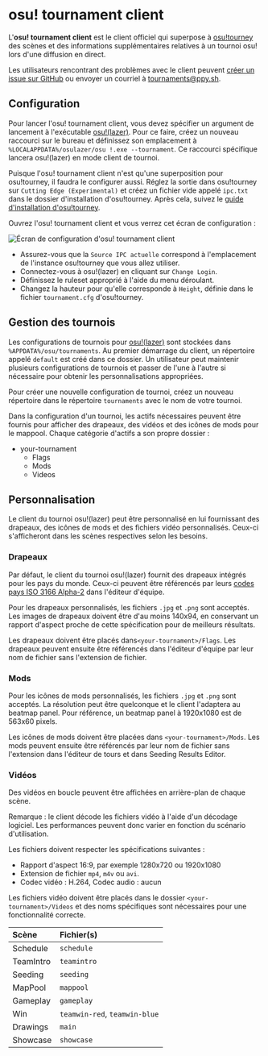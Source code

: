 # osu! tournament client

L'**osu! tournament client** est le client officiel qui superpose à [osu!tourney](/wiki/osu!_tournament_client/osu!tourney) des scènes et des informations supplémentaires relatives à un tournoi osu! lors d'une diffusion en direct.

Les utilisateurs rencontrant des problèmes avec le client peuvent [créer un issue sur GitHub](https://github.com/ppy/osu/issues) ou envoyer un courriel à [tournaments@ppy.sh](mailto:tournaments@ppy.sh).

## Configuration

Pour lancer l'osu! tournament client, vous devez spécifier un argument de lancement à l'exécutable [osu!(lazer)](/wiki/Client/Release_stream/Lazer). Pour ce faire, créez un nouveau raccourci sur le bureau et définissez son emplacement à `%LOCALAPPDATA%/osulazer/osu !.exe --tournament`. Ce raccourci spécifique lancera osu!(lazer) en mode client de tournoi.

Puisque l'osu! tournament client n'est qu'une superposition pour osu!tourney, il faudra le configurer aussi. Réglez la sortie dans osu!tourney sur `Cutting Edge (Experimental)` et créez un fichier vide appelé `ipc.txt` dans le dossier d'installation d'osu!tourney. Après cela, suivez le [guide d'installation d'osu!tourney](/wiki/osu!_tournament_client/osu!tourney/Setup).

Ouvrez l'osu! tournament client et vous verrez cet écran de configuration :

![Écran de configuration d'osu! tournament client](img/setup-screen.png)

- Assurez-vous que la `Source IPC actuelle` correspond à l'emplacement de l'instance osu!tourney que vous allez utiliser.
- Connectez-vous à osu!(lazer) en cliquant sur `Change Login`.
- Définissez le ruleset approprié à l'aide du menu déroulant.
- Changez la hauteur pour qu'elle corresponde à `Height`, définie dans le fichier `tournament.cfg` d'osu!tourney.

## Gestion des tournois

Les configurations de tournois pour [osu!(lazer)](/wiki/Client/Release_stream/Lazer) sont stockées dans `%APPDATA%/osu/tournaments`. Au premier démarrage du client, un répertoire appelé `default` est créé dans ce dossier. Un utilisateur peut maintenir plusieurs configurations de tournois et passer de l'une à l'autre si nécessaire pour obtenir les personnalisations appropriées.

Pour créer une nouvelle configuration de tournoi, créez un nouveau répertoire dans le répertoire `tournaments` avec le nom de votre tournoi.

Dans la configuration d'un tournoi, les actifs nécessaires peuvent être fournis pour afficher des drapeaux, des vidéos et des icônes de mods pour le mappool. Chaque catégorie d'actifs a son propre dossier : 

- your-tournament
  - Flags
  - Mods
  - Videos

## Personnalisation

Le client du tournoi osu!(lazer) peut être personnalisé en lui fournissant des drapeaux, des icônes de mods et des fichiers vidéo personnalisés. Ceux-ci s'afficheront dans les scènes respectives selon les besoins.

### Drapeaux

Par défaut, le client du tournoi osu!(lazer) fournit des drapeaux intégrés pour les pays du monde. Ceux-ci peuvent être référencés par leurs [codes pays ISO 3166 Alpha-2](https://www.iso.org/fr/iso-3166-country-codes.html) dans l'éditeur d'équipe.

Pour les drapeaux personnalisés, les fichiers `.jpg` et `.png` sont acceptés. Les images de drapeaux doivent être d'au moins 140x94, en conservant un rapport d'aspect proche de cette spécification pour de meilleurs résultats.

Les drapeaux doivent être placés dans`<your-tournament>/Flags`. Les drapeaux peuvent ensuite être référencés dans l'éditeur d'équipe par leur nom de fichier sans l'extension de fichier.

### Mods

Pour les icônes de mods personnalisés, les fichiers `.jpg` et `.png` sont acceptés. La résolution peut être quelconque et le client l'adaptera au beatmap panel. Pour référence, un beatmap panel à 1920x1080 est de 563x60 pixels.

Les icônes de mods doivent être placées dans `<your-tournament>/Mods`. Les mods peuvent ensuite être référencés par leur nom de fichier sans l'extension dans l'éditeur de tours et dans Seeding Results Editor.

### Vidéos

Des vidéos en boucle peuvent être affichées en arrière-plan de chaque scène.

Remarque : le client décode les fichiers vidéo à l'aide d'un décodage logiciel. Les performances peuvent donc varier en fonction du scénario d'utilisation. 

Les fichiers doivent respecter les spécifications suivantes :

- Rapport d'aspect 16:9, par exemple 1280x720 ou 1920x1080
- Extension de fichier `mp4`, `m4v` ou `avi`.
- Codec vidéo : H.264, Codec audio : aucun

Les fichiers vidéo doivent être placés dans le dossier `<your-tournament>/Videos` et des noms spécifiques sont nécessaires pour une fonctionnalité correcte.

| Scène | Fichier(s) |
| :-- | :-- |
| Schedule | `schedule` |
| TeamIntro | `teamintro` |
| Seeding | `seeding` |
| MapPool | `mappool` |
| Gameplay | `gameplay` |
| Win | `teamwin-red`, `teamwin-blue` |
| Drawings | `main` |
| Showcase | `showcase` |
